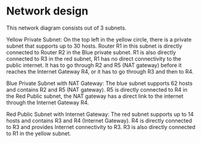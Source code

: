 # Network design

This network diagram consists out of 3 subnets.

Yellow Private Subnet: On the top left in the yellow circle, there is a private subnet that supports up to 30 hosts. Router R1 in this subnet is directly connected to Router R2 in the Blue private subnet. R1 is also directly connected to R3 in the red subnet, R1 has no direct connectivity to the public internet. It has to go through R2 and R5 (NAT gateway) before it reaches the Internet Gateway R4, or it has to go through R3 and then to R4.

Blue Private Subnet with NAT Gateway: The blue subnet supports 62 hosts and contains R2 and R5 (NAT gateway). R5 is directly connected to R4 in the Red Public subnet, the NAT gateway has a direct link to the internet through the Internet Gateway R4.

Red Public Subnet with Internet Gateway: The red subnet supports up to 14 hosts and contains R3 and R4 (Internet Gateway). R4 is directly connected to R3 and provides Internet connectivity to R3. R3 is also directly connected to R1 in the yellow subnet.
